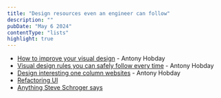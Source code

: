 ```yaml
---
title: "Design resources even an engineer can follow"
description: ""
pubDate: "May 6 2024"
contentType: "lists"
highlight: true
---
```


- [How to improve your visual design](https://anthonyhobday.com/books/visualdesign/) - Antony Hobday
- [Visual design rules you can safely follow every time](https://anthonyhobday.com/sideprojects/saferules/) - Antony Hobday
- [Design interesting one column websites](https://anthonyhobday.com/books/singlecolumndesign/) - Antony Hobday
- [Refactoring UI](https://www.refactoringui.com/)
- [Anything Steve Schroger says](https://twitter.com/steveschoger)
